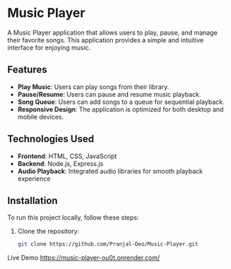 # Music Player

A Music Player application that allows users to play, pause, and manage their favorite songs. This application provides a simple and intuitive interface for enjoying music.

## Features

*   **Play Music**: Users can play songs from their library.
*   **Pause/Resume**: Users can pause and resume music playback.
*   **Song Queue**: Users can add songs to a queue for sequential playback.
*   **Responsive Design**: The application is optimized for both desktop and mobile devices.

## Technologies Used

*   **Frontend**: HTML, CSS, JavaScript
*   **Backend**: Node.js, Express.js
*   **Audio Playback**: Integrated audio libraries for smooth playback experience

## Installation

To run this project locally, follow these steps:

1. Clone the repository:
   ```bash
   git clone https://github.com/Pranjal-Deo/Music-Player.git

Live Demo   https://music-player-ou0t.onrender.com/
